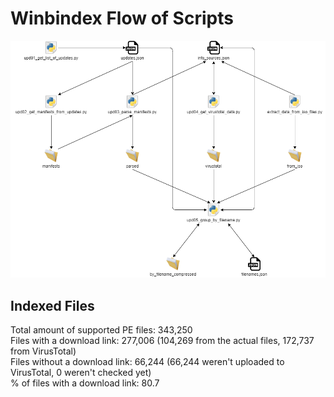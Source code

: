 # Winbindex Flow of Scripts

![winbindex-scripts-flow.png](winbindex-scripts-flow.png)

## Indexed Files

<!--FileStats-->
Total amount of supported PE files: 343,250  
Files with a download link: 277,006 (104,269 from the actual files, 172,737 from VirusTotal)  
Files without a download link: 66,244 (66,244 weren't uploaded to VirusTotal, 0 weren't checked yet)  
% of files with a download link: 80.7  
<!--/FileStats-->
